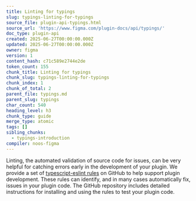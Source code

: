 ```yaml
---
title: Linting for typings
slug: typings-linting-for-typings
source_file: plugin-api-typings.html
source_url: 'https://www.figma.com/plugin-docs/api/typings/'
doc_type: plugin-api
created: 2025-06-27T00:00:00.000Z
updated: 2025-06-27T00:00:00.000Z
owner: figma
version: 1
content_hash: c71c589e2744e2de
token_count: 155
chunk_title: Linting for typings
chunk_slug: typings-linting-for-typings
chunk_index: 1
chunk_of_total: 2
parent_file: typings.md
parent_slug: typings
char_count: 540
heading_level: h3
chunk_type: guide
merge_type: atomic
tags: []
sibling_chunks:
  - typings-introduction
compiler: noos-figma
---
```


Linting, the automated validation of source code for issues, can be very helpful for catching errors early in the development of your plugin. We provide a set of [typescript-eslint rules](https://github.com/figma/eslint-plugin-figma-plugins?tab=readme-ov-file#eslint-plugin-figma-plugins)
 on GitHub to help support plugin development. These rules can identify, and in many cases automatically fix, issues in your plugin code. The GitHub repository includes detailed instructions for installing and using the rules to test your plugin code.
